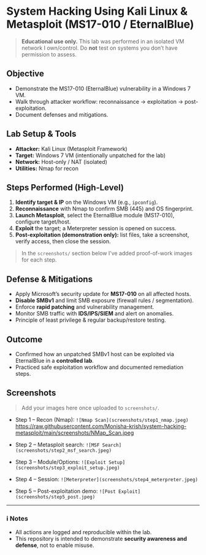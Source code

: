 # System Hacking Using Kali Linux & Metasploit (MS17-010 / EternalBlue)

> **Educational use only.** This lab was performed in an isolated VM network I own/control. Do **not** test on systems you don’t have permission to assess.

## Objective
- Demonstrate the MS17-010 (EternalBlue) vulnerability in a Windows 7 VM.
- Walk through attacker workflow: reconnaissance → exploitation → post-exploitation.
- Document defenses and mitigations.

## Lab Setup & Tools
- **Attacker:** Kali Linux (Metasploit Framework)
- **Target:** Windows 7 VM (intentionally unpatched for the lab)
- **Network:** Host-only / NAT (isolated)
- **Utilities:** Nmap for recon

## Steps Performed (High-Level)
1. **Identify target & IP** on the Windows VM (e.g., `ipconfig`).
2. **Reconnaissance** with Nmap to confirm SMB (445) and OS fingerprint.
3. **Launch Metasploit**, select the EternalBlue module (MS17-010), configure target/host.
4. **Exploit** the target; a Meterpreter session is opened on success.
5. **Post-exploitation (demonstration only):** list files, take a screenshot, verify access, then close the session.

> In the `screenshots/` section below I’ve added proof-of-work images for each step.

## Defense & Mitigations
- Apply Microsoft’s security update for **MS17-010** on all affected hosts.
- **Disable SMBv1** and limit SMB exposure (firewall rules / segmentation).
- Enforce **rapid patching** and vulnerability management.
- Monitor SMB traffic with **IDS/IPS/SIEM** and alert on anomalies.
- Principle of least privilege & regular backup/restore testing.

## Outcome
- Confirmed how an unpatched SMBv1 host can be exploited via EternalBlue in a **controlled lab**.
- Practiced safe exploitation workflow and documented remediation steps.

## Screenshots
> Add your images here once uploaded to `screenshots/`.

- Step 1 – Recon (Nmap): `![Nmap Scan](screenshots/step1_nmap.jpeg)`
  https://raw.githubusercontent.com/Monisha-krish/system-hacking-metasploit/main/screenshots/NMap_Scan.jpeg

- Step 2 – Metasploit search: `![MSF Search](screenshots/step2_msf_search.jpeg)`
- Step 3 – Module/Options: `![Exploit Setup](screenshots/step3_exploit_setup.jpeg)`
- Step 4 – Session: `![Meterpreter](screenshots/step4_meterpreter.jpeg)`
- Step 5 – Post-exploitation demo: `![Post Exploit](screenshots/step5_post.jpeg)`

---

### ℹ️ Notes
- All actions are logged and reproducible within the lab.
- This repository is intended to demonstrate **security awareness and defense**, not to enable misuse.
